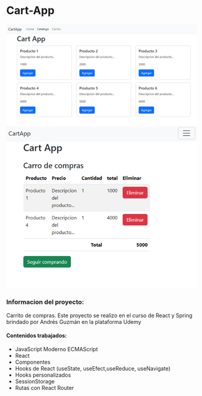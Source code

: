 # Cart-App

<p align="center" >
     <img width="600" heigth="600" src="src\assets\home.png">
     <img width="600" heigth="600" src="src\assets\CartView.png">
</p>

### Informacion del proyecto:

<p align="left"> Carrito de compras. Este proyecto se realizo en el curso de React y Spring brindado por Andrés Guzmán en la plataforma Udemy<p>

#### Contenidos trabajados: 

<ul>
     <li>JavaScript Moderno ECMAScript</li>
     <li>React</li>
     <li>Componentes  </li>
     <li>Hooks de React (useState, useEfect,useReduce, useNavigate)</li>
    <li>Hooks personalizados</li>
    <li>SessionStorage</li>
    <li>Rutas con React Router</li>

</ul>
